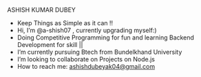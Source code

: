 ASHISH KUMAR DUBEY
-   Keep Things as Simple as it can !!
-  Hi, I’m @a-shish07 , currently upgrading myself:)
-  Doing  Competitive Programming for fun  and learning Backend Development for skill ||
-  I’m currently pursuing Btech from Bundelkhand University
-  I’m looking to collaborate on Projects on Node.js 
-  How to reach me: ashishdubeyak04@gmail.com 

<!---
a-shish07/a-shish07 is a ✨ special ✨ repository because its `README.md` (this file) appears on your GitHub profile.
You can click the Preview link to take a look at your changes.
--->
